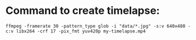# Command to create timelapse:
`ffmpeg -framerate 30 -pattern_type glob -i "data/*.jpg" -s:v 640x480 -c:v libx264 -crf 17 -pix_fmt yuv420p my-timelapse.mp4`

